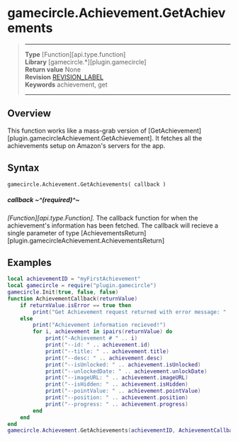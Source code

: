 # gamecircle.Achievement.GetAchievements

> --------------------- ------------------------------------------------------------------------------------------
> __Type__              [Function][api.type.function]  
> __Library__           [gamecircle.*][plugin.gamecircle]  
> __Return value__      None  
> __Revision__          [REVISION_LABEL](REVISION_URL)  
> __Keywords__          achievement, get  
> --------------------- ------------------------------------------------------------------------------------------


## Overview
This function works like a mass-grab version of [GetAchievement][plugin.gamecircleAchievement.GetAchievement]. It fetches all the achievements setup on Amazon's servers for the app. 


## Syntax

	gamecircle.Achievement.GetAchievements( callback )

##### callback ~^(required)^~
_[Function][api.type.Function]._ The callback function for when the achievement's information has been fetched. The callback will recieve a single parameter of type [AchievementsReturn][plugin.gamecircleAchievement.AchievementsReturn]


## Examples

``````lua  
local achievementID = "myFirstAchievement"  
local gamecircle = require("plugin.gamecircle")  
gamecircle.Init(true, false, false)  
function AchievementCallback(returnValue)  
	if returnValue.isError == true then  
		print("Get Achievement request returned with error message: " .. returnValue.errorMessage)  
	else  
		print("Achievement information recieved!")  
		for i, achievement in ipairs(returnValue) do  
			print("-Achievement # " .. i)  
			print("--id: " .. achievement.id)  
			print("--title: " .. achievement.title)  
			print("--desc: " .. achievement.desc)  
			print("--isUnlocked: " .. achievement.isUnlocked)  
			print("--unlockedDate: " .. achievement.unlockDate)  
			print("--imageURL: " .. achievement.imageURL)  
			print("--isHidden: " .. achievement.isHidden)  
			print("--pointValue: " .. achievement.pointValue)  
			print("--position: " .. achievement.position)  
			print("--progress: " .. achievement.progress)  
		end  
	end  
end  
gamecircle.Achievement.GetAchievements(achievementID, AchievementCallback)  
``````
